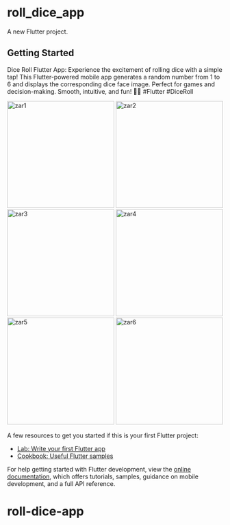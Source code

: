 # roll_dice_app

A new Flutter project.

## Getting Started

Dice Roll Flutter App: Experience the excitement of rolling dice with a simple tap! This Flutter-powered mobile app generates a random number from 1 to 6 and displays the corresponding dice face image. Perfect for games and decision-making. Smooth, intuitive, and fun! 🎲📱 #Flutter #DiceRoll

<img width="250" alt="zar1" src="https://github.com/FilipIulia/roll-dice-app/assets/107275521/737659fb-0425-412c-b023-84fac6809182">
<img width="250" alt="zar2" src="https://github.com/FilipIulia/roll-dice-app/assets/107275521/364f6a63-a1dc-4607-a3a0-79921ea7a2bb">
<img width="250" alt="zar3" src="https://github.com/FilipIulia/roll-dice-app/assets/107275521/524c371d-6eaf-44c5-a6f1-a36afc410f0e">
<img width="250" alt="zar4" src="https://github.com/FilipIulia/roll-dice-app/assets/107275521/93542370-d063-4472-8af9-d795526cf3fd">
<img width="250" alt="zar5" src="https://github.com/FilipIulia/roll-dice-app/assets/107275521/7cfd348c-46e6-4e32-ac80-1bf99a20aed5">
<img width="250" alt="zar6" src="https://github.com/FilipIulia/roll-dice-app/assets/107275521/effc26f7-4b5d-4bce-a6e8-c35564596723">

A few resources to get you started if this is your first Flutter project:

- [Lab: Write your first Flutter app](https://docs.flutter.dev/get-started/codelab)
- [Cookbook: Useful Flutter samples](https://docs.flutter.dev/cookbook)

For help getting started with Flutter development, view the
[online documentation](https://docs.flutter.dev/), which offers tutorials,
samples, guidance on mobile development, and a full API reference.
# roll-dice-app

